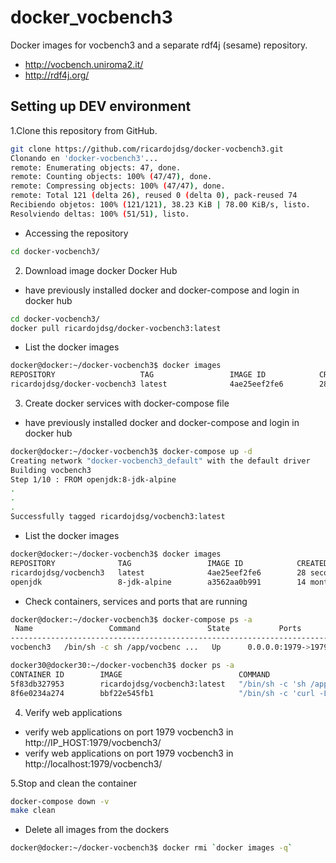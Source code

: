 # docker_vocbench3

Docker images for vocbench3 and a separate rdf4j (sesame) repository.

* http://vocbench.uniroma2.it/
* http://rdf4j.org/

## Setting up DEV environment
1.Clone this repository from GitHub.
```bash
git clone https://github.com/ricardojdsg/docker-vocbench3.git
Clonando en 'docker-vocbench3'...
remote: Enumerating objects: 47, done.
remote: Counting objects: 100% (47/47), done.
remote: Compressing objects: 100% (47/47), done.
remote: Total 121 (delta 26), reused 0 (delta 0), pack-reused 74
Recibiendo objetos: 100% (121/121), 38.23 KiB | 78.00 KiB/s, listo.
Resolviendo deltas: 100% (51/51), listo.
```
- Accessing the repository
```bash
cd docker-vocbench3/
```
2. Download image docker Docker Hub 
- have previously installed docker and docker-compose and login in docker hub
 ```bash
 cd docker-vocbench3/
 docker pull ricardojdsg/docker-vocbench3:latest
 ```
- List the docker images
 ```bash 
 docker@docker:~/docker-vocbench3$ docker images
 REPOSITORY                   TAG                 IMAGE ID            CREATED             SIZE
 ricardojdsg/docker-vocbench3 latest              4ae25eef2fe6        28 minutes ago      342MB

 ```
3. Create docker services with docker-compose file
- have previously installed docker and docker-compose and login in docker hub
 ```bash
 docker@docker:~/docker-vocbench3$ docker-compose up -d
Creating network "docker-vocbench3_default" with the default driver
Building vocbench3
Step 1/10 : FROM openjdk:8-jdk-alpine
.
.
.
Successfully tagged ricardojdsg/vocbench3:latest
 ```

- List the docker images
 ```bash 
 docker@docker:~/docker-vocbench3$ docker images
REPOSITORY              TAG                 IMAGE ID            CREATED             SIZE
ricardojdsg/vocbench3   latest              4ae25eef2fe6        28 seconds ago      342MB
openjdk                 8-jdk-alpine        a3562aa0b991        14 months ago       105MB

 ```

- Check containers, services and ports that are running
 ```bash
 docker@docker:~/docker-vocbench3$ docker-compose ps -a
  Name                 Command               State           Ports         
---------------------------------------------------------------------------
vocbench3   /bin/sh -c sh /app/vocbenc ...   Up      0.0.0.0:1979->1979/tcp

 ```

 ```bash
 docker30@docker30:~/docker-vocbench3$ docker ps -a
CONTAINER ID        IMAGE                          COMMAND                  CREATED             STATUS                   PORTS                    NAMES
5f83db327953        ricardojdsg/vocbench3:latest   "/bin/sh -c 'sh /app…"   2 minutes ago       Up About a minute        0.0.0.0:1979->1979/tcp   vocbench3
8f6e0234a274        bbf22e545fb1                   "/bin/sh -c 'curl -L…"   2 hours ago         Exited (7) 2 hours ago                            exciting_mccarthy

 ```
  
4. Verify web applications
- verify web applications on port 1979 vocbench3 in http://IP_HOST:1979/vocbench3/
- verify web applications on port 1979 vocbench3 in http://localhost:1979/vocbench3/


5.Stop and clean the container
 ```bash
 docker-compose down -v
 make clean
 ```
 
- Delete all images from the dockers
 ```bash 
 docker@docker:~/docker-vocbench3$ docker rmi `docker images -q`
 ```
